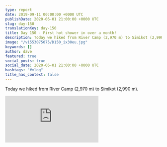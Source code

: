 ```yaml
---
type: report
date: 2019-09-11 00:00:00 +0000 UTC
publishDate: 2020-06-01 21:00:00 +0000 UTC
slug: day-150
translationKey: day-150
title: Day 150 - First hot shower in over a month!
description: Today we hiked from River Camp (2,970 m) to Simikot (2,990 m).
image: "/v1553075075/D150_ix30eu.jpg"
keywords: []
author: dave
featured: true
social_posts: true
social_date: 2020-06-01 21:00:00 +0000 UTC
hashtags: "#vlog"
title_has_context: false
---
```


Today we hiked from River Camp (2,970 m) to Simikot (2,990 m).

<iframe class="youtube75" src="https://www.youtube.com/embed/qfEvWnCPG5s" frameborder="0" allow="accelerometer; autoplay; encrypted-media; gyroscope; picture-in-picture" allowfullscreen></iframe>

